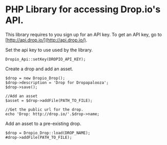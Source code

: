 PHP Library for accessing Drop.io's API.  
============================
This library requires to you sign up for an API key. To get an API key, go to [http://api.drop.io/](http://api.drop.io/).

Set the api key to use used by the library.

	Dropio_Api::setKey(DROPIO_API_KEY);

Create a drop and add an asset.

	$drop = new Dropio_Drop();
	$drop->description = 'Drop for Dropapalooza';
	$drop->save();
  
	//Add an asset
	$asset = $drop->addFile(PATH_TO_FILE);
  
	//Get the public url for the drop.
	echo 'Drop: http://drop.io/'.$drop->name;
  
Add an asset to a pre-existing drop.
  
	$drop = Dropio_Drop::load(DROP_NAME);
	#drop->addFile(PATH_TO_FILE);
  
